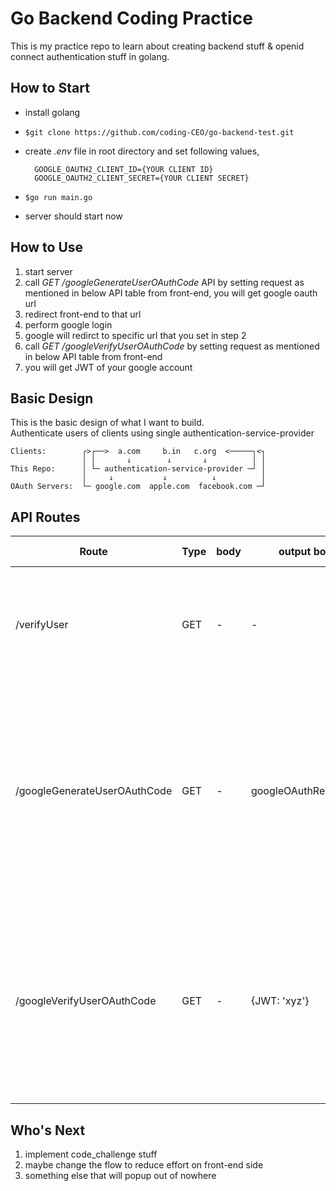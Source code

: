 # Go Backend Coding Practice

This is my practice repo to learn about creating backend stuff & openid connect authentication stuff in golang.

## How to Start

- install golang
- `$git clone https://github.com/coding-CEO/go-backend-test.git`
- create _.env_ file in root directory and set following values,

        GOOGLE_OAUTH2_CLIENT_ID={YOUR CLIENT ID}
        GOOGLE_OAUTH2_CLIENT_SECRET={YOUR CLIENT SECRET}

- `$go run main.go`
- server should start now

## How to Use

1. start server
2. call _GET /googleGenerateUserOAuthCode_ API by setting request as mentioned in below API table from front-end, you will get google oauth url
3. redirect front-end to that url
4. perform google login
5. google will redirct to specific url that you set in step 2
6. call _GET /googleVerifyUserOAuthCode_ by setting request as mentioned in below API table from front-end
7. you will get JWT of your google account

## Basic Design

This is the basic design of what I want to build. \
Authenticate users of clients using single authentication-service-provider

    Clients:        ┌>┌──>  a.com     b.in   c.org  <─────┐<┐
                    │ │       ↓        ↓       ↓          │ │
    This Repo:      │ └─ authentication-service-provider ─┘ │
                    │     ↓           ↓          ↓          │
    OAuth Servers:  └─ google.com  apple.com  facebook.com ─┘

## API Routes

| Route                        | Type | body | output body            | req. cookie  | resp. cookie                                   | urlParams         | req. extras                 | details                                                                                                                                                                                                                                  |
| ---------------------------- | ---- | ---- | ---------------------- | ------------ | ---------------------------------------------- | ----------------- | --------------------------- | ---------------------------------------------------------------------------------------------------------------------------------------------------------------------------------------------------------------------------------------- |
| /verifyUser                  | GET  | -    | -                      | token        | -                                              | -                 | -                           | This will verify the token from cookie and pass to next handler function. otherwise redirect to a central login page                                                                                                                     |
| /googleGenerateUserOAuthCode | GET  | -    | googleOAuthRedirectUrl | -            | Set-Cookie:state={xyz}, Set-Cookie:nonce={xyz} | targetRedirectUrl | set {withCredentials: true} | set verification cookies (state, nonce) and returns google oauth url(GOU) then front-end should redirect to GOU then GOU will automatically redirect to targetRedirectUrl where _code(OAuth code)_ param will automatically get attached |
| /googleVerifyUserOAuthCode   | GET  | -    | {JWT: 'xyz'}           | state, nonce | -                                              | state, code       | set {withCredentials: true} | verify the state from params & cookie, then verify the code(OAuth code) in the params, then verify nonce from idToken, then generate JWT and return as JSON. (maybe perform user registration in database here)                          |

## Who's Next

1. implement code_challenge stuff
2. maybe change the flow to reduce effort on front-end side
3. something else that will popup out of nowhere
